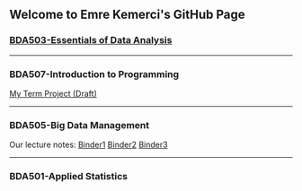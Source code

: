 ## Welcome to Emre Kemerci's GitHub Page


### [BDA503-Essentials of Data Analysis](https://mef-bda503.github.io/pj18-EmreKemerci/)
***
### BDA507-Introduction to Programming
[My Term Project (Draft)](bda507/BDA507TermProject_EmreKemerci.html)


***
### BDA505-Big Data Management
Our lecture notes: [Binder1](https://mybinder.org/v2/gh/serhatcevikel/bdm_2018_test/master) [Binder2](https://mybinder.org/v2/gh/serhatcevikel/bdm_2018_test2/master) [Binder3](https://mybinder.org/v2/gh/serhatcevikel/bdm_2018_test2/hadoop3)


***
### BDA501-Applied Statistics
